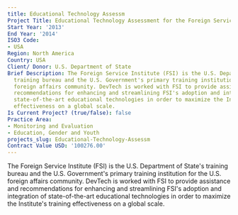 ```yaml
---
title: Educational Technology Assessm
Project Title: Educational Technology Assessment for the Foreign Service Institute
Start Year: '2013'
End Year: '2014'
ISO3 Code:
- USA
Region: North America
Country: USA
Client/ Donor: U.S. Department of State
Brief Description: The Foreign Service Institute (FSI) is the U.S. Department of State's
  training bureau and the U.S. Government's primary training institution for the U.S.
  foreign affairs community. DevTech is worked with FSI to provide assistance and
  recommendations for enhancing and streamlining FSI's adoption and integration of
  state-of-the-art educational technologies in order to maximize the Institute's training
  effectiveness on a global scale.
Is Current Project? (true/false): false
Practice Area:
- Monitoring and Evaluation
- Education, Gender and Youth
projects_slug: Educational-Technology-Assessm
Contract Value USD: '100276.00'
---
```


The Foreign Service Institute (FSI) is the U.S. Department of State's training bureau and the U.S. Government's primary training institution for the U.S. foreign affairs community. DevTech is worked with FSI to provide assistance and recommendations for enhancing and streamlining FSI's adoption and integration of state-of-the-art educational technologies in order to maximize the Institute's training effectiveness on a global scale.